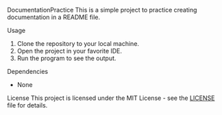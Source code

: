 DocumentationPractice
 This is a simple project to practice creating documentation in a README file.

 Usage
 1. Clone the repository to your local machine.
 2. Open the project in your favorite IDE.
 3. Run the program to see the output.

 Dependencies
 - None

 License
 This project is licensed under the MIT License - see the [LICENSE](LICENSE) file for details.
